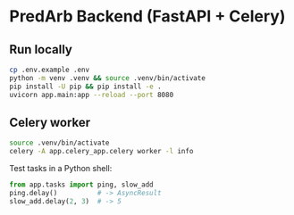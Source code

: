 # PredArb Backend (FastAPI + Celery)

Run locally
----------

```bash
cp .env.example .env
python -m venv .venv && source .venv/bin/activate
pip install -U pip && pip install -e .
uvicorn app.main:app --reload --port 8080
```

Celery worker
-------------

```bash
source .venv/bin/activate
celery -A app.celery_app.celery worker -l info
```

Test tasks in a Python shell:

```python
from app.tasks import ping, slow_add
ping.delay()          # -> AsyncResult
slow_add.delay(2, 3)  # -> 5
```
